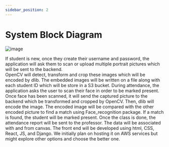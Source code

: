 ```yaml
---
sidebar_position: 2
---
```


# System Block Diagram

![image](https://user-images.githubusercontent.com/78066498/189983672-9e493a65-df59-4120-ac18-c6534f274c78.png)

If student is new, once they create their username and password, the application will ask them to scan or upload multiple portrait pictures which will be sent to the backend.  
OpenCV will detect, transform and crop these images which will be encoded by dlib.
The embedded images will be written on a file along with each student ID which will be store in a S3 bucket.
During attendance, the application asks the user to scan their face in order to be marked present. Once face has been scanned, it will send the captured picture to the backend which be transformed and cropped by OpenCV. Then, dlib will encode the image. The encoded image will be compared with the other encoded picture to find a match using Face_recognition package. If a match is found, the student will be marked present. Once the class is done, the attendance report will be sent to the professor. The data will be associated with and from canvas. The front end will be developed using html, CSS, React, JS, and Django. We initially plan on hosting it on AWS services but might explore other options and choose the better one.
